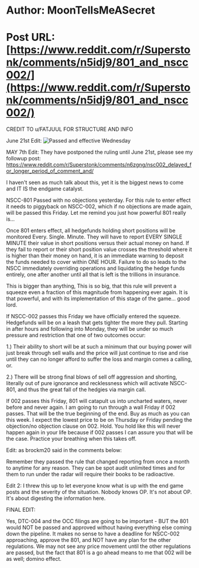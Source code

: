 # Author: MoonTellsMeASecret
# Post URL: [https://www.reddit.com/r/Superstonk/comments/n5idj9/801_and_nscc002/](https://www.reddit.com/r/Superstonk/comments/n5idj9/801_and_nscc002/)


CREDIT TO u/FATJUUL FOR STRUCTURE AND INFO

June 21st Edit: ![Passed and effective Wednesday](https://www.reddit.com/r/Superstonk/comments/o50ks7/follow_up_to_my_nscc_002_and_801_post/)

MAY 7th Edit: They have postponed the ruling until June 21st, please see my followup post: https://www.reddit.com/r/Superstonk/comments/n6zgng/nsc002_delayed_for_longer_period_of_comment_and/

I haven't seen as much talk about this, yet it is the biggest news to come and IT IS the endgame catalyst.

NSCC-801 Passed with no objections yesterday. For this rule to enter effect it needs to piggyback on NSCC-002, which if no objections are made again, will be passed this Friday. Let me remind you just how powerful 801 really is...

Once 801 enters effect, all hedgefunds holding short positions will be monitored Every. Single. Minute. They will have to report EVERY SINGLE MINUTE their value in short positions versus their actual money on hand. If they fail to report or their short position value crosses the threshold where it is higher than their money on hand, it is an immediate warning to deposit the funds needed to cover within ONE HOUR. Failure to do so leads to the NSCC immediately overriding operations and liquidating the hedge funds entirely, one after another until all that is left is the trillions in insurance.

This is bigger than anything, This is so big, that this rule will prevent a squeeze even a fraction of this magnitude from happening ever again. It is that powerful, and with its implementation of this stage of the game... good lord.

If NSCC-002 passes this Friday we have officially entered the squeeze. Hedgefunds will be on a leash that gets tighter the more they pull. Starting in after hours and following into Monday, they will be under so much pressure and restriction that one of two outcomes occur:

1.) Their ability to short will be at such a minimum that our buying power will just break through sell walls and the price will just continue to rise and rise until they can no longer afford to suffer the loss and margin comes a calling, or.

2.) There will be strong final blows of sell off aggression and shorting, literally out of pure ignorance and recklessness which will activate NSCC-801, and thus the great fall of the hedgies via margin call.

If 002 passes this Friday, 801 will catapult us into uncharted waters, never before and never again. I am going to run through a wall Friday if 002 passes. That will be the true beginning of the end.  Buy as much as you can this week. I expect the lowest price to be on Thursday or Friday pending the objection/no objection clause on 002. Hold. You hold like this will never happen again in your life because if 002 passes I can assure you that will be the case.  Practice your breathing when this takes off.

Edit: as brockm20 said in the comments below:


Remember they passed the rule that changed reporting from once a month to anytime for any reason. They can be spot audit unlimited times and for them to run under the radar will require their books to be radioactive.

Edit 2: I threw this up to let everyone know what is up with the end game posts and the severity of the situation. Nobody knows OP. It's not about OP. It's about digesting the information here.

FINAL EDIT:

Yes, DTC-004 and the OCC filings are going to be important - BUT the 801 would NOT be passed and approved without having everything else coming down the pipeline. It makes no sense to have a deadline for NSCC-002 approaching, approve the 801, and NOT have any plan for the other regulations. We may not see any price movement until the other regulations are passed, but the fact that 801 is a go ahead means to me that 002 will be as well; domino effect.